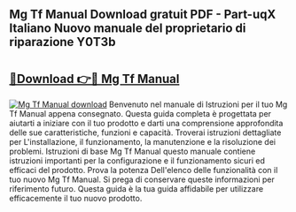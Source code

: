 ## Mg Tf Manual Download gratuit PDF - Part-uqX Italiano Nuovo manuale del proprietario di riparazione Y0T3b

# <h2><a href="http://df9rzt.blite.top/?on=Mg+Tf+Manual">🔗Download 👉🔴 Mg Tf Manual</a></h2>

[![Mg Tf Manual download](https://i.imgur.com/lujVjoI.png)](http://df9rzt.blite.top/?on=Mg+Tf+Manual)
Benvenuto nel manuale di Istruzioni per il tuo Mg Tf Manual appena consegnato. Questa guida completa è progettata per aiutarti a iniziare con il tuo prodotto e darti una comprensione approfondita delle sue caratteristiche, funzioni e capacità. Troverai istruzioni dettagliate per L'installazione, il funzionamento, la manutenzione e la risoluzione dei problemi. Istruzioni di base Mg Tf Manual questo manuale contiene istruzioni importanti per la configurazione e il funzionamento sicuri ed efficaci del prodotto. Prova la potenza Dell'elenco delle funzionalità con il tuo nuovo Mg Tf Manual. Si prega di conservare queste informazioni per riferimento futuro. Questa guida è la tua guida affidabile per utilizzare efficacemente il tuo nuovo prodotto.

